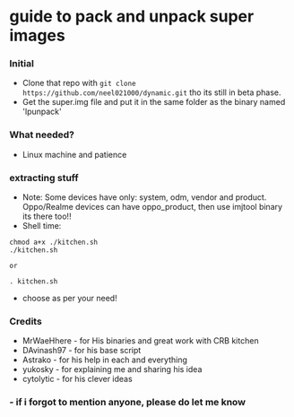 # guide to pack and unpack super images

### Initial
* Clone that repo with ```git clone https://github.com/neel021000/dynamic.git``` tho its still in beta phase.
* Get the super.img file and put it in the same folder as the binary named 'lpunpack'

### What needed?
* Linux machine and patience

### extracting stuff
* Note: Some devices have only: system, odm, vendor and product. Oppo/Realme devices can have oppo_product, then use imjtool binary its there too!!
* Shell time:
```
chmod a+x ./kitchen.sh
./kitchen.sh

or

. kitchen.sh
```
- choose as per your need!

### Credits
* MrWaeHhere - for His binaries and great work with CRB kitchen
* DAvinash97 - for his base script
* Astrako - for his help in each and everything
* yukosky - for explaining me and sharing his idea
* cytolytic - for his clever ideas

### - if i forgot to mention anyone, please do let me know
 
